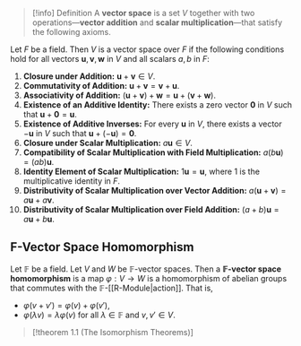 
>[!info] Definition
>A **vector space** is a set $V$ together with two operations—**vector addition** and **scalar multiplication**—that satisfy the following axioms. 

Let $F$ be a field. Then $V$ is a vector space over $F$ if the following conditions hold for all vectors $\mathbf{u}, \mathbf{v}, \mathbf{w}$ in $V$ and all scalars $a, b$ in $F$:

1. **Closure under Addition:**  $\mathbf{u} + \mathbf{v} \in V.$
2. **Commutativity of Addition:**  $\mathbf{u} + \mathbf{v} = \mathbf{v} + \mathbf{u}.$
3. **Associativity of Addition:**  $(\mathbf{u} + \mathbf{v}) + \mathbf{w} = \mathbf{u} + (\mathbf{v} + \mathbf{w}).$
4. **Existence of an Additive Identity:**  There exists a zero vector $\mathbf{0}$ in $V$ such that  $\mathbf{u} + \mathbf{0} = \mathbf{u}.$
5. **Existence of Additive Inverses:**  For every $\mathbf{u}$ in $V$, there exists a vector $-\mathbf{u}$ in $V$ such that  $\mathbf{u} + (-\mathbf{u}) = \mathbf{0}.$
6. **Closure under Scalar Multiplication:**  $a\mathbf{u} \in V.$
7. **Compatibility of Scalar Multiplication with Field Multiplication:** $a(b\mathbf{u}) = (ab)\mathbf{u}.$ 
8. **Identity Element of Scalar Multiplication:**  $1\mathbf{u} = \mathbf{u},$  where $1$ is the multiplicative identity in $F$.
9. **Distributivity of Scalar Multiplication over Vector Addition:**  $a(\mathbf{u} + \mathbf{v}) = a\mathbf{u} + a\mathbf{v}.$
10. **Distributivity of Scalar Multiplication over Field Addition:** $(a + b)\mathbf{u} = a\mathbf{u} + b\mathbf{u}.$ 


## F-Vector Space Homomorphism

Let $\mathbb{F}$ be a field. Let $V$ and $W$ be  $\mathbb{F}$-vector spaces. Then a **$\mathbb{F}$-vector space homomorphism** is a map $\varphi: V \to W$  is a homomorphism of abelian groups that commutes with the $\mathbb{F}$-[[R-Module|action]]. That is,
- $\varphi(v + v') = \varphi(v) + \varphi(v')$, 
- $\varphi(\lambda v) = \lambda \varphi(v)$        for all $\lambda \in \mathbb{F}$ and $v,v'\in V$.


>[!theorem 1.1 (The Isomorphism Theorems)]  
>
